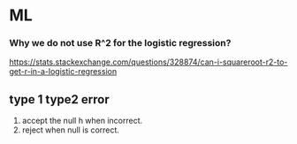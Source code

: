 # ML 

### Why we do not use R^2 for the logistic regression?
https://stats.stackexchange.com/questions/328874/can-i-squareroot-r2-to-get-r-in-a-logistic-regression



## type 1 type2 error 
1. accept the null h when incorrect. 
2.  reject when null is correct.